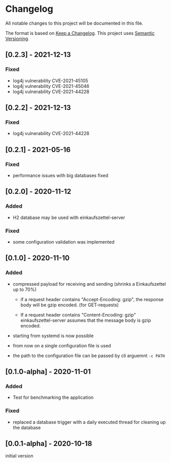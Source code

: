 # Changelog
All notable changes to this project will be documented in this file.

The format is based on [Keep a Changelog](https://keepachangelog.com/en/1.0.0/).
This project uses [Semantic Versioning](https://semver.org/spec/v2.0.0.html).

## [0.2.3] - 2021-12-13

### Fixed

- log4j vulnerability CVE-2021-45105
- log4j vulnerability CVE-2021-45046
- log4j vulnerability CVE-2021-44228


## [0.2.2] - 2021-12-13

### Fixed

- log4j vulnerability CVE-2021-44228


## [0.2.1] - 2021-05-16

### Fixed

- performance issues with big databases fixed



## [0.2.0] - 2020-11-12

### Added

- H2 database may be used with einkaufszettel-server

### Fixed

- some configuration validation was implemented


## [0.1.0] - 2020-11-10

### Added

- compressed payload for receiving and sending (shrinks a Einkaufszettel up to 70%)
    - if a request header contains "Accept-Encoding: gzip", the response body will be gzip encoded. (for GET-requests)

    - If a request header contains "Content-Encoding: gzip" einkaufszettel-server assumes that the message body is gzip encoded.


- starting from systemd is now possible

- from now on a single configuration file is used

- the path to the configuration file can be passed by cli arguemnt `-c PATH`



## [0.1.0-alpha] - 2020-11-01

### Added

- Test for benchmarking the application

### Fixed

- replaced a database trigger with a daily executed thread for cleaning up the database



## [0.0.1-alpha] - 2020-10-18

initial version

